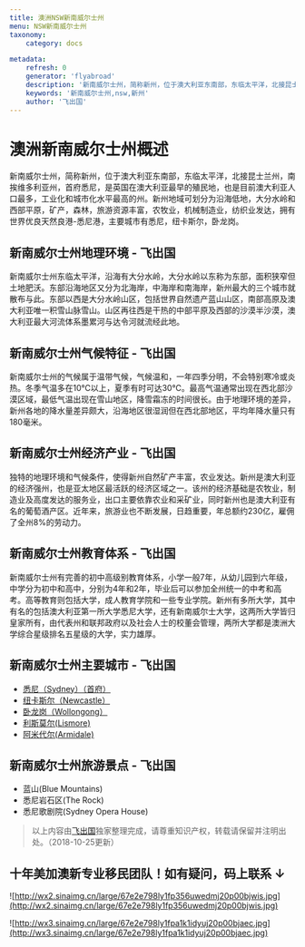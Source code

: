 ```yaml
---
title: 澳洲NSW新南威尔士州
menu: NSW新南威尔士州
taxonomy:
    category: docs

metadata:
    refresh: 0
    generator: 'flyabroad'
    description: '新南威尔士州，简称新州，位于澳大利亚东南部，东临太平洋，北接昆士兰州，南挨维多利亚州，首府悉尼，是英国在澳大利亚最早的殖民地，也是目前澳大利亚人口最多，工业化和城市化水平最高的州。新州地域可划分为沿海低地，大分水岭和西部平原，矿产，森林，旅游资源丰富，农牧业，机械制造业，纺织业发达，拥有世界优良天然良港-悉尼港，主要城市有悉尼，纽卡斯尔，卧龙岗。。'
    keywords: '新南威尔士州,nsw,新州'
    author: '飞出国'
---
```


# 澳洲新南威尔士州概述

新南威尔士州，简称新州，位于澳大利亚东南部，东临太平洋，北接昆士兰州，南挨维多利亚州，首府悉尼，是英国在澳大利亚最早的殖民地，也是目前澳大利亚人口最多，工业化和城市化水平最高的州。新州地域可划分为沿海低地，大分水岭和西部平原，矿产，森林，旅游资源丰富，农牧业，机械制造业，纺织业发达，拥有世界优良天然良港-悉尼港，主要城市有悉尼，纽卡斯尔，卧龙岗。

## 新南威尔士州地理环境 - 飞出国

新南威尔士州东临太平洋，沿海有大分水岭，大分水岭以东称为东部，面积狭窄但土地肥沃。东部沿海地区又分为北海岸，中海岸和南海岸，新州最大的三个城市就散布与此。东部以西是大分水岭山区，包括世界自然遗产蓝山山区，南部高原及澳大利亚唯一积雪山脉雪山。山区再往西是干热的中部平原及西部的沙漠半沙漠，澳大利亚最大河流体系墨累河与达令河就流经此地。

## 新南威尔士州气候特征 - 飞出国

新南威尔士州的气候属于温带气候，气候温和，一年四季分明，不会特别寒冷或炎热。冬季气温多在10℃以上，夏季有时可达30℃。最高气温通常出现在西北部沙漠区域，最低气温出现在雪山地区，降雪霜冻的时间很长。由于地理环境的差异，新州各地的降水量差异颇大，沿海地区很湿润但在西北部地区，平均年降水量只有180毫米。

## 新南威尔士州经济产业 - 飞出国

独特的地理环境和气候条件，使得新州自然矿产丰富，农业发达。新州是澳大利亚的经济强州，也是亚太地区最活跃的经济区域之一。该州的经济基础是农牧业，制造业及高度发达的服务业，出口主要依靠农业和采矿业，同时新州也是澳大利亚有名的葡萄酒产区。近年来，旅游业也不断发展，日趋重要，年总额约230亿，雇佣了全州8%的劳动力。

## 新南威尔士州教育体系 - 飞出国

新南威尔士州有完善的初中高级别教育体系，小学一般7年，从幼儿园到六年级，中学分为初中和高中，分别为4年和2年，毕业后可以参加全州统一的中考和高考。高等教育则包括大学，成人教育学院和一些专业学院。新州有多所大学，其中有名的包括澳大利亚第一所大学悉尼大学，还有新南威尔士大学，这两所大学皆归皇家所有，由代表州和联邦政府以及社会人士的校董会管理，两所大学都是澳洲大学综合星级排名五星级的大学，实力雄厚。

## 新南威尔士州主要城市 - 飞出国

- [悉尼（Sydney）（首府）](sydney)
- [纽卡斯尔（Newcastle）](newcastle)
- [卧龙岗（Wollongong）](wollongong)
- [利斯莫尔(Lismore)](lismore)
- [阿米代尔(Armidale)](armidale)

## 新南威尔士州旅游景点 - 飞出国

- 蓝山(Blue Mountains)
- 悉尼岩石区(The Rock)
- 悉尼歌剧院(Sydney Opera House)

> 以上内容由[飞出国](http://www.flyabroad.hk/)独家整理完成，请尊重知识产权，转载请保留并注明出处。（2018-10-25更新）

## 十年美加澳新专业移民团队！如有疑问，码上联系 ↓ ##

![http://wx2.sinaimg.cn/large/67e2e798ly1fp356uwedmj20p00bjwis.jpg](http://wx2.sinaimg.cn/large/67e2e798ly1fp356uwedmj20p00bjwis.jpg)

![http://wx3.sinaimg.cn/large/67e2e798ly1fpa1k1idyuj20p00bjaec.jpg](http://wx3.sinaimg.cn/large/67e2e798ly1fpa1k1idyuj20p00bjaec.jpg)